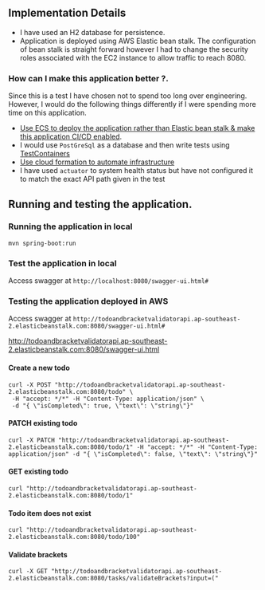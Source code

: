 ## Implementation Details

- I have used an H2 database for persistence.
- Application is deployed using AWS Elastic bean stalk. The configuration of bean stalk is straight forward however I had 
to change the security roles associated with the EC2 instance to allow traffic to reach 8080. 

### How can I make this application better ?. 

Since this is a test I have chosen not to spend too long over engineering. 
However, I would do the following things differently if I were spending more time on this application.

- [Use ECS to deploy the application rather than Elastic bean stalk & make this application CI/CD enabled](https://github.com/ntarunmenon/spring-boot-docker-ecs).   
- I would use `PostGreSql` as a database and then write tests using [TestContainers](https://www.testcontainers.org/)
- [Use cloud formation to automate infrastructure](https://ntarunmenon.gitlab.io/my-blog/2020/04/26/reference-aws-architecture-spring-boot.html)  
- I have used `actuator` to system health status but have not configured it to match the exact API path given in the test  

## Running and testing the application.

### Running the application in local

`mvn spring-boot:run`

### Test the application in local

Access swagger at `http://localhost:8080/swagger-ui.html#`

### Testing the application deployed in AWS

Access swagger at `http://todoandbracketvalidatorapi.ap-southeast-2.elasticbeanstalk.com:8080/swagger-ui.html#`

http://todoandbracketvalidatorapi.ap-southeast-2.elasticbeanstalk.com:8080/swagger-ui.html

#### Create a new todo

```
curl -X POST "http://todoandbracketvalidatorapi.ap-southeast-2.elasticbeanstalk.com:8080/todo" \
 -H "accept: */*" -H "Content-Type: application/json" \
 -d "{ \"isCompleted\": true, \"text\": \"string\"}"
```
#### PATCH existing todo

```
curl -X PATCH "http://todoandbracketvalidatorapi.ap-southeast-2.elasticbeanstalk.com:8080/todo/1" -H "accept: */*" -H "Content-Type: application/json" -d "{ \"isCompleted\": false, \"text\": \"string\"}"
```
#### GET existing todo

```
curl "http://todoandbracketvalidatorapi.ap-southeast-2.elasticbeanstalk.com:8080/todo/1" 
```

#### Todo item does not exist

```
curl "http://todoandbracketvalidatorapi.ap-southeast-2.elasticbeanstalk.com:8080/todo/100" 
```

#### Validate brackets 

```
curl -X GET "http://todoandbracketvalidatorapi.ap-southeast-2.elasticbeanstalk.com:8080/tasks/validateBrackets?input=(" 
```
